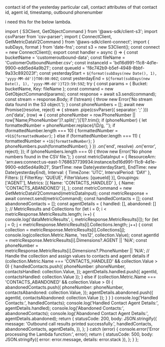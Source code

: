 contact id of the yesterday particular call, contact attributes of that contact id, agent id, timestamp, outbound phonenumber

i need this for the below lambda.

import { S3Client, GetObjectCommand } from '@aws-sdk/client-s3';
import csvParser from 'csv-parser';
import { ConnectClient, GetMetricDataV2Command } from '@aws-sdk/client-connect';
import { subDays, format } from 'date-fns';
const s3 = new S3Client();
const connect = new ConnectClient();
export const handler = async () => {
 const bucketName = 'customeroutbound-data';
 const fileName = 'CustomerOutboundNumber.csv';
 const instanceId = 'bd16d991-11c8-4d1e-9900-edd5ed4a9b21';
 const queueId = 'f8c742b9-b5ef-4948-8bbf-9a33c892023f';
 const yesterdayStart = `${format(subDays(new Date(), 1), 'yyyy-MM-dd')}T00:00:00Z`;
 const yesterdayEnd = `${format(subDays(new Date(), 1), 'yyyy-MM-dd')}T23:59:59Z`;
 try {
   const params = { Bucket: bucketName, Key: fileName };
   const command = new GetObjectCommand(params);
   const response = await s3.send(command);
   const stream = response.Body;
   if (!stream) {
     throw new Error('No stream data found in the S3 object.');
   }
   const phoneNumbers = [];
   await new Promise((resolve, reject) => {
     stream
       .pipe(csvParser({ separator: ';' }))
       .on('data', (row) => {
         const phoneNumber = row.PhoneNumber || row['Name;PhoneNumber']?.split(';')[1]?.trim();
         if (phoneNumber) {
           let formattedNumber = phoneNumber.replace(/\D/g, '');
           if (formattedNumber.length === 10) {
             formattedNumber = `+91${formattedNumber}`;
           } else if (formattedNumber.length === 11) {
             formattedNumber = `+1${formattedNumber}`;
           }
           phoneNumbers.push(formattedNumber);
         }
       })
       .on('end', resolve)
       .on('error', reject);
   });
   if (phoneNumbers.length === 0) {
     throw new Error('No phone numbers found in the CSV file.');
   }
   const metricDataInput = {
     ResourceArn: 'arn:aws:connect:us-east-1:768637739934:instance/bd16d991-11c8-4d1e-9900-edd5ed4a9b21',
     StartTime: new Date(yesterdayStart),
     EndTime: new Date(yesterdayEnd),
     Interval: { TimeZone: 'UTC', IntervalPeriod: 'DAY' },
     Filters: [{ FilterKey: 'QUEUE', FilterValues: [queueId] }],
     Groupings: ['AGENT'],
     Metrics: [{ Name: 'CONTACTS_HANDLED' }, { Name: 'CONTACTS_ABANDONED' }],
   };
   const metricCommand = new GetMetricDataV2Command(metricDataInput);
   const metricResponse = await connect.send(metricCommand);
   const handledContacts = [];
   const abandonedContacts = [];
   const agentDetails = { handled: [], abandoned: [] };
   // MetricResults and Collections
   for (let i = 0; i < metricResponse.MetricResults.length; i++) {
     console.log('dataMetricResults', i, metricResponse.MetricResults[i]);
     for (let j = 0; j < metricResponse.MetricResults[i].Collections.length; j++) {
       const collection = metricResponse.MetricResults[i].Collections[j];
       console.log(collection.Metric.Name, 'res12', collection.Value);
       const agentId = metricResponse.MetricResults[i].Dimensions?.AGENT || 'N/A';
       const phoneNumber = metricResponse.MetricResults[i].Dimensions?.PhoneNumber || 'N/A';
       // Handle the collection and assign values to contacts and agent details
       if (collection.Metric.Name === 'CONTACTS_HANDLED' && collection.Value > 0) {
         handledContacts.push({
           phoneNumber: phoneNumber,
           contactsHandled: collection.Value,
         });
         agentDetails.handled.push({ agentId, contactsHandled: collection.Value });
       } else if (collection.Metric.Name === 'CONTACTS_ABANDONED' && collection.Value > 0) {
         abandonedContacts.push({
           phoneNumber: phoneNumber,
           contactsAbandoned: collection.Value,
         });
         agentDetails.abandoned.push({ agentId, contactsAbandoned: collection.Value });
       }
     }
   }
   console.log('Handled Contacts:', handledContacts);
   console.log('Handled Contact Agent Details:', agentDetails.handled);
   console.log('Abandoned Contacts:', abandonedContacts);
   console.log('Abandoned Contact Agent Details:', agentDetails.abandoned);
   return {
     statusCode: 200,
     body: JSON.stringify({
       message: 'Outbound call results printed successfully.',
       handledContacts,
       abandonedContacts,
       agentDetails,
     }),
   };
 } catch (error) {
   console.error('Error processing the Lambda function:', error);
   return {
     statusCode: 500,
     body: JSON.stringify({ error: error.message, details: error.stack }),
   };
 }
};
